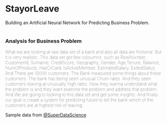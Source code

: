 # StayorLeave   
Building an Artificial Neural Network for Predicting Business Problem.
<br></br>

### Analysis for Business Problem
<p style="font-weight:100">
What we are looking at raw data set of a bank and also all data are frictional. But it is very realistic. This data set got few coloumns. such as RowNumber, CustomerId, Surname, CreditScore, Geography, Gender, Age,Tenure, Balance, NumOfProducts, HasCrCard, IsActiveMember,  EstimatedSalary, ExitedStatus. And There are 10000 customers. The Bank measured some things about these customers. The bank has being seen unusual Churn rates. And they seen customers leaving at unusually high rates. Now they wanna understand what the problem is and they want examine the problem and address that problem. And We are going to looking to this data set and get some insights. And finally our goal is create a system for predicting future to tell the bank which of the customers are at highest risk of leaving.  
</p>


Sample data from 
[@SuperDataScience](https://www.superdatascience.com/deep-learning/)